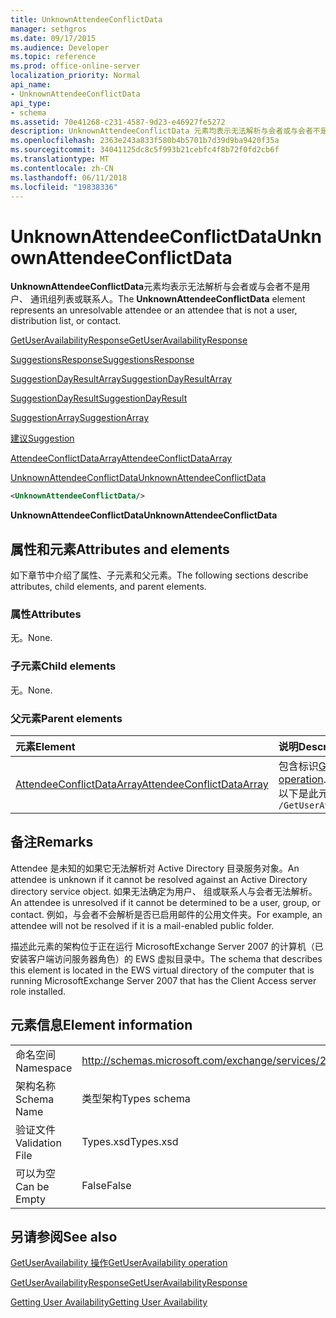 ```yaml
---
title: UnknownAttendeeConflictData
manager: sethgros
ms.date: 09/17/2015
ms.audience: Developer
ms.topic: reference
ms.prod: office-online-server
localization_priority: Normal
api_name:
- UnknownAttendeeConflictData
api_type:
- schema
ms.assetid: 70e41268-c231-4587-9d23-e46927fe5272
description: UnknownAttendeeConflictData 元素均表示无法解析与会者或与会者不是用户、 通讯组列表或联系人。
ms.openlocfilehash: 2363e243a833f580b4b5701b7d39d9ba9420f35a
ms.sourcegitcommit: 34041125dc8c5f993b21cebfc4f8b72f0fd2cb6f
ms.translationtype: MT
ms.contentlocale: zh-CN
ms.lasthandoff: 06/11/2018
ms.locfileid: "19838336"
---
```

# <a name="unknownattendeeconflictdata"></a><span data-ttu-id="f744f-103">UnknownAttendeeConflictData</span><span class="sxs-lookup"><span data-stu-id="f744f-103">UnknownAttendeeConflictData</span></span>

<span data-ttu-id="f744f-104">**UnknownAttendeeConflictData**元素均表示无法解析与会者或与会者不是用户、 通讯组列表或联系人。</span><span class="sxs-lookup"><span data-stu-id="f744f-104">The **UnknownAttendeeConflictData** element represents an unresolvable attendee or an attendee that is not a user, distribution list, or contact.</span></span> 
  
[<span data-ttu-id="f744f-105">GetUserAvailabilityResponse</span><span class="sxs-lookup"><span data-stu-id="f744f-105">GetUserAvailabilityResponse</span></span>](getuseravailabilityresponse.md)
  
[<span data-ttu-id="f744f-106">SuggestionsResponse</span><span class="sxs-lookup"><span data-stu-id="f744f-106">SuggestionsResponse</span></span>](suggestionsresponse.md)
  
[<span data-ttu-id="f744f-107">SuggestionDayResultArray</span><span class="sxs-lookup"><span data-stu-id="f744f-107">SuggestionDayResultArray</span></span>](suggestiondayresultarray.md)
  
[<span data-ttu-id="f744f-108">SuggestionDayResult</span><span class="sxs-lookup"><span data-stu-id="f744f-108">SuggestionDayResult</span></span>](suggestiondayresult.md)
  
[<span data-ttu-id="f744f-109">SuggestionArray</span><span class="sxs-lookup"><span data-stu-id="f744f-109">SuggestionArray</span></span>](suggestionarray.md)
  
[<span data-ttu-id="f744f-110">建议</span><span class="sxs-lookup"><span data-stu-id="f744f-110">Suggestion</span></span>](suggestion.md)
  
[<span data-ttu-id="f744f-111">AttendeeConflictDataArray</span><span class="sxs-lookup"><span data-stu-id="f744f-111">AttendeeConflictDataArray</span></span>](attendeeconflictdataarray.md)
  
[<span data-ttu-id="f744f-112">UnknownAttendeeConflictData</span><span class="sxs-lookup"><span data-stu-id="f744f-112">UnknownAttendeeConflictData</span></span>](unknownattendeeconflictdata.md)
  
```xml
<UnknownAttendeeConflictData/>
```

 <span data-ttu-id="f744f-113">**UnknownAttendeeConflictData**</span><span class="sxs-lookup"><span data-stu-id="f744f-113">**UnknownAttendeeConflictData**</span></span>
## <a name="attributes-and-elements"></a><span data-ttu-id="f744f-114">属性和元素</span><span class="sxs-lookup"><span data-stu-id="f744f-114">Attributes and elements</span></span>

<span data-ttu-id="f744f-115">如下章节中介绍了属性、子元素和父元素。</span><span class="sxs-lookup"><span data-stu-id="f744f-115">The following sections describe attributes, child elements, and parent elements.</span></span>
  
### <a name="attributes"></a><span data-ttu-id="f744f-116">属性</span><span class="sxs-lookup"><span data-stu-id="f744f-116">Attributes</span></span>

<span data-ttu-id="f744f-117">无。</span><span class="sxs-lookup"><span data-stu-id="f744f-117">None.</span></span>
  
### <a name="child-elements"></a><span data-ttu-id="f744f-118">子元素</span><span class="sxs-lookup"><span data-stu-id="f744f-118">Child elements</span></span>

<span data-ttu-id="f744f-119">无。</span><span class="sxs-lookup"><span data-stu-id="f744f-119">None.</span></span>
  
### <a name="parent-elements"></a><span data-ttu-id="f744f-120">父元素</span><span class="sxs-lookup"><span data-stu-id="f744f-120">Parent elements</span></span>

|<span data-ttu-id="f744f-121">**元素**</span><span class="sxs-lookup"><span data-stu-id="f744f-121">**Element**</span></span>|<span data-ttu-id="f744f-122">**说明**</span><span class="sxs-lookup"><span data-stu-id="f744f-122">**Description**</span></span>|
|:-----|:-----|
|[<span data-ttu-id="f744f-123">AttendeeConflictDataArray</span><span class="sxs-lookup"><span data-stu-id="f744f-123">AttendeeConflictDataArray</span></span>](attendeeconflictdataarray.md) <br/> |<span data-ttu-id="f744f-124">包含标识[GetUserAvailability 操作](getuseravailability-operation.md)中的查询与会者冲突数据的数组。</span><span class="sxs-lookup"><span data-stu-id="f744f-124">Contains an array of conflict data for queried attendees identified in the [GetUserAvailability operation](getuseravailability-operation.md).</span></span>  <br/> <span data-ttu-id="f744f-125">以下是此元素的 XPath 表达式：</span><span class="sxs-lookup"><span data-stu-id="f744f-125">The following is the XPath expression to this element:</span></span>  <br/>  `/GetUserAvailabilityResponse/SuggestionsResponse/SuggestionDayResultArray/SuggestionDayResult[i]/SuggestionArray/Suggestion[i]/AttendeeConflictDataArray` <br/> |
   
## <a name="remarks"></a><span data-ttu-id="f744f-126">备注</span><span class="sxs-lookup"><span data-stu-id="f744f-126">Remarks</span></span>

<span data-ttu-id="f744f-127">Attendee 是未知的如果它无法解析对 Active Directory 目录服务对象。</span><span class="sxs-lookup"><span data-stu-id="f744f-127">An attendee is unknown if it cannot be resolved against an Active Directory directory service object.</span></span> <span data-ttu-id="f744f-128">如果无法确定为用户、 组或联系人与会者无法解析。</span><span class="sxs-lookup"><span data-stu-id="f744f-128">An attendee is unresolved if it cannot be determined to be a user, group, or contact.</span></span> <span data-ttu-id="f744f-129">例如，与会者不会解析是否已启用邮件的公用文件夹。</span><span class="sxs-lookup"><span data-stu-id="f744f-129">For example, an attendee will not be resolved if it is a mail-enabled public folder.</span></span>
  
<span data-ttu-id="f744f-130">描述此元素的架构位于正在运行 MicrosoftExchange Server 2007 的计算机（已安装客户端访问服务器角色）的 EWS 虚拟目录中。</span><span class="sxs-lookup"><span data-stu-id="f744f-130">The schema that describes this element is located in the EWS virtual directory of the computer that is running MicrosoftExchange Server 2007 that has the Client Access server role installed.</span></span>
  
## <a name="element-information"></a><span data-ttu-id="f744f-131">元素信息</span><span class="sxs-lookup"><span data-stu-id="f744f-131">Element information</span></span>

|||
|:-----|:-----|
|<span data-ttu-id="f744f-132">命名空间</span><span class="sxs-lookup"><span data-stu-id="f744f-132">Namespace</span></span>  <br/> |http://schemas.microsoft.com/exchange/services/2006/types  <br/> |
|<span data-ttu-id="f744f-133">架构名称</span><span class="sxs-lookup"><span data-stu-id="f744f-133">Schema Name</span></span>  <br/> |<span data-ttu-id="f744f-134">类型架构</span><span class="sxs-lookup"><span data-stu-id="f744f-134">Types schema</span></span>  <br/> |
|<span data-ttu-id="f744f-135">验证文件</span><span class="sxs-lookup"><span data-stu-id="f744f-135">Validation File</span></span>  <br/> |<span data-ttu-id="f744f-136">Types.xsd</span><span class="sxs-lookup"><span data-stu-id="f744f-136">Types.xsd</span></span>  <br/> |
|<span data-ttu-id="f744f-137">可以为空</span><span class="sxs-lookup"><span data-stu-id="f744f-137">Can be Empty</span></span>  <br/> |<span data-ttu-id="f744f-138">False</span><span class="sxs-lookup"><span data-stu-id="f744f-138">False</span></span>  <br/> |
   
## <a name="see-also"></a><span data-ttu-id="f744f-139">另请参阅</span><span class="sxs-lookup"><span data-stu-id="f744f-139">See also</span></span>



[<span data-ttu-id="f744f-140">GetUserAvailability 操作</span><span class="sxs-lookup"><span data-stu-id="f744f-140">GetUserAvailability operation</span></span>](getuseravailability-operation.md)
  
[<span data-ttu-id="f744f-141">GetUserAvailabilityResponse</span><span class="sxs-lookup"><span data-stu-id="f744f-141">GetUserAvailabilityResponse</span></span>](getuseravailabilityresponse.md)


[<span data-ttu-id="f744f-142">Getting User Availability</span><span class="sxs-lookup"><span data-stu-id="f744f-142">Getting User Availability</span></span>](http://msdn.microsoft.com/library/d4133fcb-9b0f-4e6b-aadf-a389da83516a%28Office.15%29.aspx)


